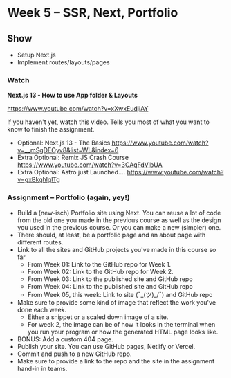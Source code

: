 # Week 5 – SSR, Next, Portfolio

## Show

* Setup Next.js
* Implement routes/layouts/pages

### Watch

**Next.js 13 - How to use App folder & Layouts**

 https://www.youtube.com/watch?v=xXwxEudjiAY

If you haven't yet, watch this video. Tells you most of what you want to know to
finish the assignment.

* Optional: Next.js 13 - The Basics https://www.youtube.com/watch?v=__mSgDEOyv8&list=WL&index=6
* Extra Optional: Remix JS Crash Course https://www.youtube.com/watch?v=3CAqFdVlbUA
* Extra Optional: Astro just Launched....  https://www.youtube.com/watch?v=gxBkghlglTg

### Assignment – Portfolio (again, yey!)

* Build a (new-isch) Portfolio site using Next. You can reuse a lot of code from
  the old one you made in the previous course as well as the design you used
  in the previous course. Or you can make a new (simpler) one.
* There should, at least, be a portfolio page and an about page with different
  routes.
* Link to all the sites and GitHub projects you've made in this course so far
  * From Week 01: Link to the GitHub repo for Week 1.
  * From Week 02: Link to the GitHub repo for Week 2.
  * From Week 03: Link to the published site and GitHub repo
  * From Week 04: Link to the published site and GitHub repo
  * From Week 05, this week: Link to site (¯\_(ツ)_/¯) and GitHub repo
* Make sure to provide some kind of image that reflect the work you've done each
  week.
    * Either a snippet or a scaled down image of a site.
    * For week 2, the image can be of how it looks in the terminal when you run
      your program or how the generated HTML page looks like.
* BONUS: Add a custom 404 page.
* Publish your site. You can use GitHub pages, Netlify or Vercel.
* Commit and push to a new GitHub repo.
* Make sure to provide a link to the repo and the site in the assignment hand-in
  in teams.
